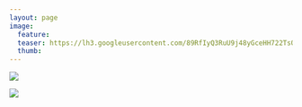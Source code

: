 ```yaml
---
layout: page
image:
  feature:
  teaser: https://lh3.googleusercontent.com/89RfIyQ3RuU9j48yGceHH722TsORWQSw8LrLowiJdOs=w245
  thumb:
---
```


![](https://lh3.googleusercontent.com/P6a69E6Jn1ITq4WLiWHhIPKzuA57ikZl7s71zxZDKKQ=w800)

![](https://lh3.googleusercontent.com/GuVnF7G5yd4P4OKzL9rViiYtzgcfQQhhiK_X0z6oK6Y=w800)
